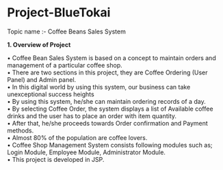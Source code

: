 # Project-BlueTokai
 
Topic name :- Coffee Beans Sales System

<strong>1.	Overview of Project</strong>

•	Coffee Bean Sales System is based on a concept to maintain orders and management of a particular coffee shop. <br>
•	There are two sections in this project, they are Coffee Ordering (User Panel) and Admin panel. <br>
•	In this digital world by using this system, our business can take unexceptional success heights <br>
•	By using this system, he/she can maintain ordering records of a day. <br>
•	By selecting Coffee Order, the system displays a list of Available coffee drinks and the user has to place an order with item quantity. <br>
•	After that, he/she proceeds towards Order confirmation and Payment methods. <br>
•	Almost 80% of the population are coffee lovers. <br>
•	Coffee Shop Management System consists following modules such as; Login Module, Employee Module, Administrator Module. <br>
•	This project is developed in JSP. <br>
